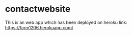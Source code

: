 # contactwebsite

This is an web app which has been deployed on heroku
link: https://form1206.herokuapp.com/
